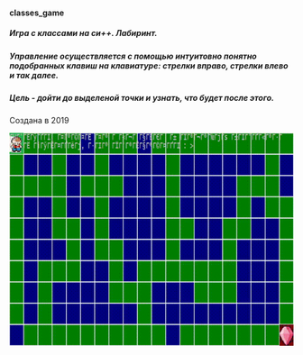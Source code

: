 #### classes_game
##### Игра с классами на си++. Лабиринт.
##### Управление осуществляется с помощью интуитовно понятно подобранных клавиш на клавиатуре: стрелки вправо, стрелки влево и так далее.
##### Цель - дойти до выделеной точки и узнать, что будет после этого.

Создана в 2019

![img](game.gif)
